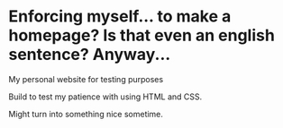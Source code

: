 # Enforcing myself... to make a homepage? Is that even an english sentence? Anyway...

My personal website for testing purposes

Build to test my patience with using HTML and CSS.

Might turn into something nice sometime.
